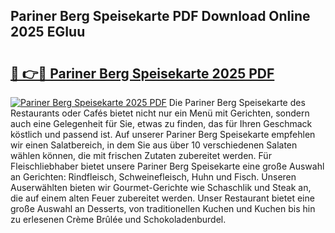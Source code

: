 ## Pariner Berg Speisekarte PDF Download Online 2025 EGIuu

# <h2><a href="http://gcbkm1d.nevu.top/?p=Pariner+Berg+Speisekarte">🔗 👉🔴 Pariner Berg Speisekarte 2025 PDF</a></h2>

[![Pariner Berg Speisekarte 2025 PDF](https://i.imgur.com/dBaPXMq.png)](http://gcbkm1d.nevu.top/?p=Pariner+Berg+Speisekarte)
Die Pariner Berg Speisekarte des Restaurants oder Cafés bietet nicht nur ein Menü mit Gerichten, sondern auch eine Gelegenheit für Sie, etwas zu finden, das für Ihren Geschmack köstlich und passend ist. Auf unserer Pariner Berg Speisekarte empfehlen wir einen Salatbereich, in dem Sie aus über 10 verschiedenen Salaten wählen können, die mit frischen Zutaten zubereitet werden. Für Fleischliebhaber bietet unsere Pariner Berg Speisekarte eine große Auswahl an Gerichten: Rindfleisch, Schweinefleisch, Huhn und Fisch. Unseren Auserwählten bieten wir Gourmet-Gerichte wie Schaschlik und Steak an, die auf einem alten Feuer zubereitet werden. Unser Restaurant bietet eine große Auswahl an Desserts, von traditionellen Kuchen und Kuchen bis hin zu erlesenen Crème Brûlée und Schokoladenburdel.
